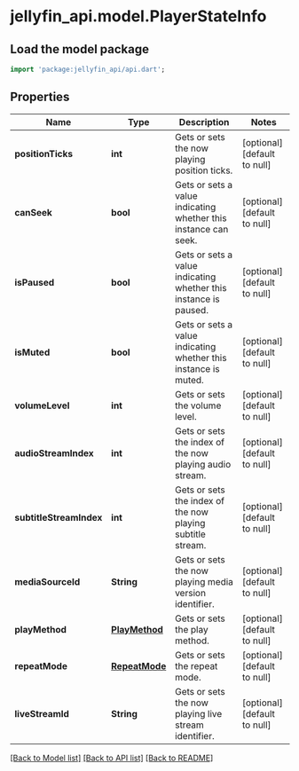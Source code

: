 # jellyfin_api.model.PlayerStateInfo

## Load the model package
```dart
import 'package:jellyfin_api/api.dart';
```

## Properties
Name | Type | Description | Notes
------------ | ------------- | ------------- | -------------
**positionTicks** | **int** | Gets or sets the now playing position ticks. | [optional] [default to null]
**canSeek** | **bool** | Gets or sets a value indicating whether this instance can seek. | [optional] [default to null]
**isPaused** | **bool** | Gets or sets a value indicating whether this instance is paused. | [optional] [default to null]
**isMuted** | **bool** | Gets or sets a value indicating whether this instance is muted. | [optional] [default to null]
**volumeLevel** | **int** | Gets or sets the volume level. | [optional] [default to null]
**audioStreamIndex** | **int** | Gets or sets the index of the now playing audio stream. | [optional] [default to null]
**subtitleStreamIndex** | **int** | Gets or sets the index of the now playing subtitle stream. | [optional] [default to null]
**mediaSourceId** | **String** | Gets or sets the now playing media version identifier. | [optional] [default to null]
**playMethod** | [**PlayMethod**](PlayMethod.md) | Gets or sets the play method. | [optional] [default to null]
**repeatMode** | [**RepeatMode**](RepeatMode.md) | Gets or sets the repeat mode. | [optional] [default to null]
**liveStreamId** | **String** | Gets or sets the now playing live stream identifier. | [optional] [default to null]

[[Back to Model list]](../README.md#documentation-for-models) [[Back to API list]](../README.md#documentation-for-api-endpoints) [[Back to README]](../README.md)


